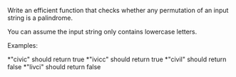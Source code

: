 Write an efficient function that checks whether any permutation of an input string is a palindrome.

You can assume the input string only contains lowercase letters.

Examples:

*"civic" should return true
*"ivicc" should return true
*"civil" should return false
*"livci" should return false